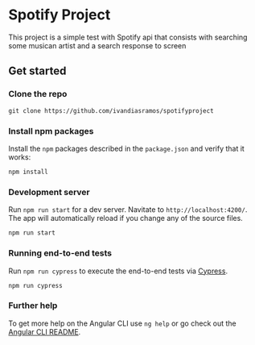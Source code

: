 # Spotify Project

This project is a simple test with Spotify api that consists with searching some musican artist and a search response to screen

## Get started

### Clone the repo

```shell
git clone https://github.com/ivandiasramos/spotifyproject
```

### Install npm packages

Install the `npm` packages described in the `package.json` and verify that it works:

```shell
npm install
```

### Development server

Run `npm run start` for a dev server. Navitate to `http://localhost:4200/`. The app will automatically reload if you change any of the source files.

```shell
npm run start
```

### Running end-to-end tests

Run `npm run cypress` to execute the end-to-end tests via [Cypress](https://www.cypress.io/).

```shell
npm run cypress
```

### Further help

To get more help on the Angular CLI use `ng help` or go check out the [Angular CLI README](https://github.com/angular/angular-cli/blob/master/README.md).

